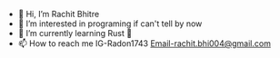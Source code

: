 - 👋 Hi, I’m Rachit Bhitre
- 👀 I’m interested in programing if can't tell by now
- 🌱 I’m currently learning Rust 🦀
- 📫 How to reach me 
IG-Radon1743
Email-rachit.bhi004@gmail.com

<!---
radon1743/radon1743 is a ✨ special ✨ repository because its `README.md` (this file) appears on your GitHub profile.
You can click the Preview link to take a look at your changes.
--->
